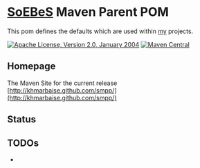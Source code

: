 [SoEBeS](http://www.soebes.de) Maven Parent POM
=======================

This pom defines the defaults which are used within [my](http://www.soebes.com) projects.

[![Apache License, Version 2.0, January 2004](https://img.shields.io/github/license/khmarbaise/smpp.svg?label=License)](http://www.apache.org/licenses/)
[![Maven Central](https://img.shields.io/maven-central/v/com.soebes.smpp/smpp.svg?label=Maven%20Central)](http://search.maven.org/#search%7Cga%7C1%7Ccom.soebes.smpp)

Homepage
--------

The Maven Site for the current release [http://khmarbaise.github.com/smpp/](http://khmarbaise.github.com/smpp/)

Status
------

TODOs
-----
- 

